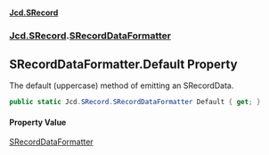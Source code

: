 #### [Jcd.SRecord](index.md 'index')
### [Jcd.SRecord](Jcd.SRecord.md 'Jcd.SRecord').[SRecordDataFormatter](Jcd.SRecord.SRecordDataFormatter.md 'Jcd.SRecord.SRecordDataFormatter')

## SRecordDataFormatter.Default Property

The default (uppercase) method of emitting an SRecordData.

```csharp
public static Jcd.SRecord.SRecordDataFormatter Default { get; }
```

#### Property Value
[SRecordDataFormatter](Jcd.SRecord.SRecordDataFormatter.md 'Jcd.SRecord.SRecordDataFormatter')